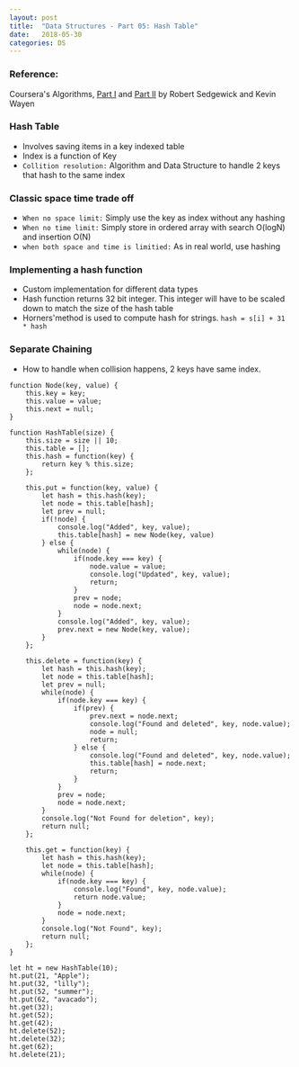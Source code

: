 ```yaml
---
layout: post
title:  "Data Structures - Part 05: Hash Table"
date:   2018-05-30
categories: DS
---
```


### Reference: 

Coursera's Algorithms, [Part I](https://www.coursera.org/learn/algorithms-part1) and [Part II](https://www.coursera.org/learn/algorithms-part2) by Robert Sedgewick and Kevin Wayen

### Hash Table

* Involves saving items in a key indexed table
* Index is a function of Key
* `Collition resolution:` Algorithm and Data Structure to handle 2 keys that hash to the same index

### Classic space time trade off
* `When no space limit:` Simply use the key as index without any hashing
* `When no time limit:` Simply store in ordered array with search O(logN) and insertion O(N)
* `when both space and time is limitied:` As in real world, use hashing

### Implementing a hash function
* Custom implementation for different data types
* Hash function returns 32 bit integer. This integer will have to be scaled down to match the size of the hash table
* Horners'method is used to compute hash for strings. `hash = s[i] + 31 * hash`

### Separate Chaining
* How to handle when collision happens, 2 keys have same index.

```angular2html
function Node(key, value) {
    this.key = key;
    this.value = value;
    this.next = null;
}

function HashTable(size) {
    this.size = size || 10;
    this.table = [];
    this.hash = function(key) {
        return key % this.size;
    };

    this.put = function(key, value) {
        let hash = this.hash(key);
        let node = this.table[hash];
        let prev = null;
        if(!node) {
            console.log("Added", key, value);
            this.table[hash] = new Node(key, value)
        } else {
            while(node) {
                if(node.key === key) {
                    node.value = value;
                    console.log("Updated", key, value);
                    return;
                }
                prev = node;
                node = node.next;
            }
            console.log("Added", key, value);
            prev.next = new Node(key, value);
        }
    };

    this.delete = function(key) {
        let hash = this.hash(key);
        let node = this.table[hash];
        let prev = null;
        while(node) {
            if(node.key === key) {
                if(prev) {
                    prev.next = node.next;
                    console.log("Found and deleted", key, node.value);
                    node = null;
                    return;
                } else {
                    console.log("Found and deleted", key, node.value);
                    this.table[hash] = node.next;
                    return;
                }
            }
            prev = node;
            node = node.next;
        }
        console.log("Not Found for deletion", key);
        return null;
    };

    this.get = function(key) {
        let hash = this.hash(key);
        let node = this.table[hash];
        while(node) {
            if(node.key === key) {
                console.log("Found", key, node.value);
                return node.value;
            }
            node = node.next;
        }
        console.log("Not Found", key);
        return null;
    };
}

let ht = new HashTable(10);
ht.put(21, "Apple");
ht.put(32, "lilly");
ht.put(52, "summer");
ht.put(62, "avacado");
ht.get(32);
ht.get(52);
ht.get(42);
ht.delete(52);
ht.delete(32);
ht.get(62);
ht.delete(21);

```